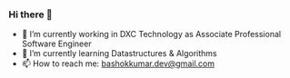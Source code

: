 ### Hi there 👋
- 🔭 I’m currently working in DXC Technology as Associate Professional Software Engineer
- 🌱 I’m currently learning Datastructures & Algorithms
- 📫 How to reach me: bashokkumar.dev@gmail.com

<!--
**bashokkumarnandu/bashokkumarnandu** is a ✨ _special_ ✨ repository because its `README.md` (this file) appears on your GitHub profile.

Here are some ideas to get you started:

- 🔭 I’m currently working on ...
- 🌱 I’m currently learning ...
- 👯 I’m looking to collaborate on ...
- 🤔 I’m looking for help with ...
- 💬 Ask me about ...
- 📫 How to reach me: ...
- 😄 Pronouns: ...
- ⚡ Fun fact: ...
-->
